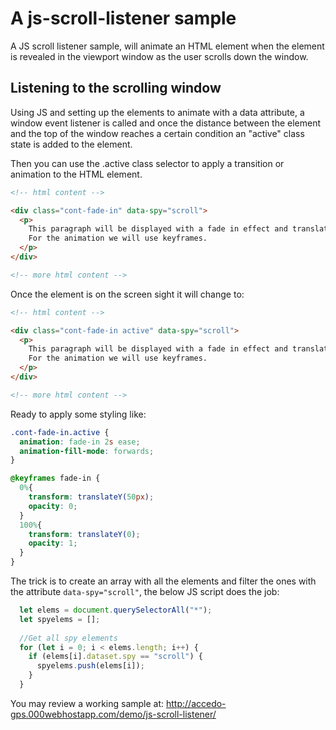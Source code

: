# A js-scroll-listener sample

A JS scroll listener sample, will animate an HTML element when the element is revealed in the viewport window as the user scrolls down the window.

## Listening to the scrolling window

Using JS and setting up the elements to animate with a data attribute, a window event listener is called and once the distance between the element and the top of the window reaches a certain condition an "active" class state is added to the element.

Then you can use the .active class selector to apply a transition or animation to the HTML element.

```html
<!-- html content -->

<div class="cont-fade-in" data-spy="scroll">
  <p>
    This paragraph will be displayed with a fade in effect and translated from below. 
    For the animation we will use keyframes.
  </p>
</div>

<!-- more html content -->
```

Once the element is on the screen sight it will change to:

```html
<!-- html content -->

<div class="cont-fade-in active" data-spy="scroll">
  <p>
    This paragraph will be displayed with a fade in effect and translated from below. 
    For the animation we will use keyframes.
  </p>
</div>

<!-- more html content -->
```

Ready to apply some styling like:

```CSS
.cont-fade-in.active {
  animation: fade-in 2s ease;
  animation-fill-mode: forwards;
}

@keyframes fade-in {
  0%{
    transform: translateY(50px);
    opacity: 0;
  }  
  100%{
    transform: translateY(0);
    opacity: 1;
  }
}
```

The trick is to create an array with all the elements and filter the ones with the attribute <code>data-spy="scroll"</code>, the below JS script does the job:

```Javascript
  let elems = document.querySelectorAll("*");
  let spyelems = [];
  
  //Get all spy elements  
  for (let i = 0; i < elems.length; i++) {
    if (elems[i].dataset.spy == "scroll") {
      spyelems.push(elems[i]);      
    }
  }
```

You may review a working sample at: http://accedo-gps.000webhostapp.com/demo/js-scroll-listener/
